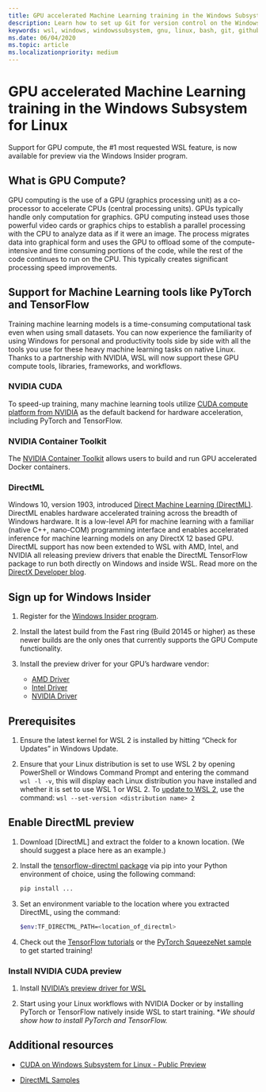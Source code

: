 ```yaml
---
title: GPU accelerated Machine Learning training in the Windows Subsystem for Linux
description: Learn how to set up Git for version control on the Windows Subsystem for Linux.
keywords: wsl, windows, windowssubsystem, gnu, linux, bash, git, github, version control
ms.date: 06/04/2020
ms.topic: article
ms.localizationpriority: medium
---
```


# GPU accelerated Machine Learning training in the Windows Subsystem for Linux

Support for GPU compute, the #1 most requested WSL feature, is now available for preview via the Windows Insider program.

## What is GPU Compute?

GPU computing is the use of a GPU (graphics processing unit) as a co-processor to accelerate CPUs (central processing units). GPUs typically handle only computation for graphics. GPU computing instead uses those powerful video cards or graphics chips to establish a parallel processing with the CPU to analyze data as if it were an image. The process migrates data into graphical form and uses the GPU to offload some of the compute-intensive and time consuming portions of the code, while the rest of the code continues to run on the CPU. This typically creates significant processing speed improvements.

## Support for Machine Learning tools like PyTorch and TensorFlow

Training machine learning models is a time-consuming computational task even when using small datasets. You can now experience the familiarity of using Windows for personal and productivity tools side by side with all the tools you use for these heavy machine learning tasks on native Linux. Thanks to a partnership with NVIDIA, WSL will now support these GPU compute tools, libraries, frameworks, and workflows.

### NVIDIA CUDA

To speed-up training, many machine learning tools utilize [CUDA compute platform from NVIDIA](https://developer.nvidia.com/about-cuda) as the default backend for hardware acceleration, including PyTorch and TensorFlow.

### NVIDIA Container Toolkit

The [NVIDIA Container Toolkit](https://github.com/NVIDIA/nvidia-docker) allows users to build and run GPU accelerated Docker containers.

### DirectML

Windows 10, version 1903, introduced [Direct Machine Learning (DirectML)](https://docs.microsoft.com/windows/win32/direct3d12/dml). DirectML enables hardware accelerated training across the breadth of Windows hardware. It is a low-level API for machine learning with a familiar (native C++, nano-COM) programming interface and enables accelerated inference for machine learning models on any DirectX 12 based GPU. DirectML support has now been extended to WSL with AMD, Intel, and NVIDIA all releasing preview drivers that enable the DirectML TensorFlow package to run both directly on Windows and inside WSL. Read more on the [DirectX Developer blog](https://devblogs.microsoft.com/directx/directx-heart-linux/).

## Sign up for Windows Insider

1. Register for the [Windows Insider program](https://insider.windows.com/).

2. Install the latest build from the Fast ring (Build 20145 or higher) as these newer builds are the only ones that currently supports the GPU Compute functionality.

3. Install the preview driver for your GPU’s hardware vendor:
    - [AMD Driver](.)
    - [Intel Driver](.)
    - [NVIDIA Driver](.)

## Prerequisites

1. Ensure the latest kernel for WSL 2 is installed by hitting “Check for Updates” in Windows Update.

2. Ensure that your Linux distribution is set to use WSL 2 by opening PowerShell or Windows Command Prompt and entering the command `wsl -l -v`, this will display each Linux distribution you have installed and whether it is set to use WSL 1 or WSL 2. To [update to WSL 2](../install-win10.md#set-your-distribution-version-to-wsl-1-or-wsl-2), use the command: `wsl --set-version <distribution name> 2`

## Enable DirectML preview

1. Download [DirectML] and extract the folder to a known location. (We should suggest a place here as an example.)

2. Install the [tensorflow-directml package]() via pip into your Python environment of choice, using the following command:

    ```bash
    pip install ...
    ```

3. Set an environment variable to the location where you extracted DirectML, using the command:

    ```bash
    $env:TF_DIRECTML_PATH=<location_of_directml>
    ```

4. Check out the [TensorFlow tutorials](https://www.tensorflow.org/tutorials) or the [PyTorch SqueezeNet sample](https://pytorch.org/hub/pytorch_vision_squeezenet/) to get started training!

### Install NVIDIA CUDA preview

1. Install [NVIDIA’s preview driver for WSL](.)

2. Start using your Linux workflows with NVIDIA Docker or by installing PyTorch or TensorFlow natively inside WSL to start training. **We should show how to install PyTorch and TensorFlow.*

## Additional resources

- [CUDA on Windows Subsystem for Linux - Public Preview](https://developer.nvidia.com/cuda/wsl)

- [DirectML Samples](https://github.com/Microsoft/DirectML-Samples)
